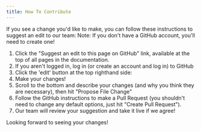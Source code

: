 ```yaml
---
title: How To Contribute
---
```


If you see a change you'd like to make, you can follow these instructions to suggest an edit to our team:
Note: If you don't have a GitHub account, you'll need to create one!

1. Click the "Suggest an edit to this page on GitHub" link, available at the top of all pages in the documentation.
2. If you aren't logged in, log in (or create an account and log in) to GitHub
3. Click the 'edit' button at the top righthand side: 
4. Make your changes!
5. Scroll to the bottom and describe your changes (and why you think they are necessary), then hit "Propose File Change"
6. Follow the GitHub instructions to make a Pull Request (you shouldn't need to change any default options, just hit "Create Pull Request").
7. Our team will review your suggestion and take it live if we agree!

Looking forward to seeing your changes!
